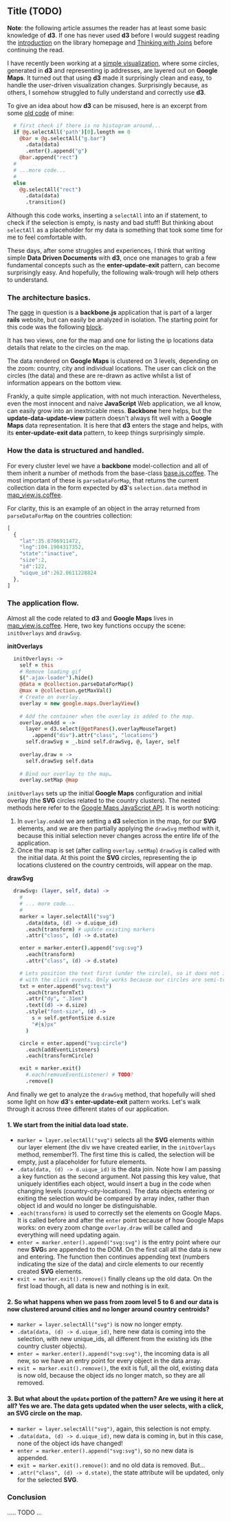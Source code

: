 ## Title (TODO)


**Note**: the following article assumes the reader has at least some basic knowledge of **d3**. If one has never used **d3** before I would suggest reading the [introduction](http://d3js.org/) on the library homepage and [Thinking with Joins](http://bost.ocks.org/mike/join/) before continuing the read.


I have recently been working at a [simple visualization](http://wcmc.io/map), where some circles, generated in **d3** and representing ip addresses, are layered out on **Google Maps**. It turned out that using **d3** made it surprisingly clean and easy, to handle the user-driven visualization changes. Surprisingly because, as others, I somehow struggled to fully understand and correctly use **d3**.

To give an idea about how **d3** can be misused, here is an excerpt from some [old code](https://github.com/deciob/data-story/blob/master/app/controllers/viz/bar_base.coffee) of mine:

```coffee
  # first check if there is no histogram around...
  if @g.selectAll('path')[0].length == 0
    @bar = @g.selectAll("g.bar")
      .data(data)
      .enter().append("g")
    @bar.append("rect")
  #
  # ...more code...
  #
  else
    @g.selectAll("rect")
      .data(data)
      .transition()
```

Although this code works, inserting a `selectAll` into an if statement, to check if the selection is empty, is nasty and bad stuff! But thinking about `selectAll` as a placeholder for my data is something that took some time for me to feel comfortable with. 

These days, after some struggles and experiences, I think that writing simple **Data Driven Documents** with **d3**, once one manages to grab a few fundamental concepts such as the **enter-update-exit** pattern, can become surprisingly easy. And hopefully, the following walk-trough will help others to understand.


### The architecture basics.

The [page](http://wcmc.io/map) in question is a **backbone.js** application that is part of a larger **rails** website, but can easily be analyzed in isolation. The starting point for this code was the following [block](http://bl.ocks.org/mbostock/899711).

It has two views, one for the map and one for listing the ip locations data details that relate to the circles on the map.

The data rendered on **Google Maps** is clustered on 3 levels, depending on the zoom: country, city and individual locations. The user can click on the circles (the data) and these are re-drawn as active whilst a list of information appears on the bottom view. 

Frankly, a quite simple application, with not much interaction. Nevertheless, even the most innocent and naive **JavaScript** Web application, we all know, can easily grow into an inextricable mess. **Backbone** here helps, but the **update-data-update-view** pattern doesn't always fit well with a **Google Maps** data representation. It is here that **d3** enters the stage and helps, with its **enter-update-exit data** pattern, to keep things surprisingly simple.


### How the data is structured and handled.

For every cluster level we have a **backbone** model-collection and all of them inherit a number of methods from the base-class [base.js.coffee](https://github.com/unepwcmc/wukumurl/blob/master/app/assets/javascripts/map/models/base.js.coffee). The most important of these is `parseDataForMap`, that returns the current collection data in the form expected by **d3**'s `selection.data` method in [map_view.js.coffee](https://github.com/unepwcmc/wukumurl/blob/master/app/assets/javascripts/map/views/map_view.js.coffee).

For clarity, this is an example of an object in the array returned from `parseDataForMap` on the countries collection:

```js
[
  {
    "lat":35.8706911472,
    "lng":104.1904317352,
    "state":"inactive",
    "size":2,
    "id":122,
    "uique_id":262.0611228824
  },
]
```

### The application flow.

Almost all the code related to **d3** and **Google Maps** lives in [map_view.js.coffee](https://github.com/unepwcmc/wukumurl/blob/master/app/assets/javascripts/map/views/map_view.js.coffee). Here, two key functions occupy the scene: `initOverlays` and `drawSvg`.

**initOverlays**

```coffee
  initOverlays: ->
    self = this
    # Remove loading gif
    $(".ajax-loader").hide()
    @data = @collection.parseDataForMap()
    @max = @collection.getMaxVal()
    # Create an overlay.
    overlay = new google.maps.OverlayView()
  
    # Add the container when the overlay is added to the map.
    overlay.onAdd = ->
      layer = d3.select(@getPanes().overlayMouseTarget)
        .append("div").attr("class", "locations")
      self.drawSvg = _.bind self.drawSvg, @, layer, self
  
    overlay.draw = ->
      self.drawSvg self.data
  
    # Bind our overlay to the map…
    overlay.setMap @map
```

`initOverlays` sets up the initial **Google Maps** configuration and initial overlay (the **SVG** circles related to the country clusters). The nested methods here refer to the [Google Maps JavaScript API](https://developers.google.com/maps/documentation/javascript/). It is worth noticing:

1. In `overlay.onAdd` we are setting a **d3** selection in the map, for our **SVG** elements, and we are then partially applying the `drawSvg` method with it, because this initial selection never changes across the entire life of the application.
2. Once the map is set (after calling `overlay.setMap`) `drawSvg` is called with the initial data. At this point the **SVG** circles, representing the ip locations clustered on the country centroids, will appear on the map.


**drawSvg**
```coffee
  drawSvg: (layer, self, data) ->
    #
    # ... more code...
    #
    marker = layer.selectAll("svg")
      .data(data, (d) -> d.uique_id)
      .each(transform) # update existing markers
      .attr("class", (d) -> d.state)

    enter = marker.enter().append("svg:svg")
      .each(transform)
      .attr("class", (d) -> d.state)

    # Lets position the text first (under the circle), so it does not interfere
    # with the click events. Only works because our circles are semi-transparent.
    txt = enter.append("svg:text")
      .each(transformTxt)
      .attr("dy", ".31em")
      .text((d) -> d.size)
      .style("font-size", (d) -> 
        s = self.getFontSize d.size
        "#{s}px"
      )

    circle = enter.append("svg:circle")
      .each(addEventListeners)
      .each(transformCircle)

    exit = marker.exit()
      #.each(removeEventListener) # TODO?
      .remove()
```

And finally we get to analyze the `drawSvg` method, that hopefully will shed some light on how **d3**'s **enter-update-exit** pattern works. Let's walk through it across three different states of our application.


#### 1. We start from the initial data load state.

* `marker = layer.selectAll("svg")` selects all the **SVG** elements within our layer element (the div we have created earlier, in the `initOverlays` method, remember?). The first time this is called, the selection will be empty, just a placeholder for future elements.
* `.data(data, (d) -> d.uique_id)` is the data join. Note how I am passing a key function as the second argument. Not passing this key value, that uniquely identifies each object, would insert a bug in the code when changing levels (country-city-locations). The data objects entering or exiting the selection would be compared by array index, rather than object id and would no longer be distinguishable.
* `.each(transform)` is used to correctly set the elements on Google Maps. It is called before and after the `enter` point because of how Google Maps works: on every zoom change `overlay.draw` will be called and everything will need updating again.
* `enter = marker.enter().append("svg:svg")` is the entry point where our new **SVG**s are appended to the DOM. On the first call all the data is new and entering. The function then continues appending text (numbers indicating the size of the data) and circle elements to our recently created **SVG** elements.
* `exit = marker.exit().remove()` finally cleans up the old data. On the first load though, all data is new and nothing is in exit.

#### 2. So what happens when we pass from zoom level 5 to 6 and our data is now clustered around cities and no longer around country centroids?

* `marker = layer.selectAll("svg")` is now no longer empty.
* `.data(data, (d) -> d.uique_id)`, here new data is coming into the selection, with new unique_ids, all different from the existing ids (the country cluster objects).
* `enter = marker.enter().append("svg:svg")`, the incoming data is all new, so we have an entry point for every object in the data array.
* `exit = marker.exit().remove()`, the exit is full, all the old, existing data is now old, because the object ids no longer match, so they are all removed.


#### 3. But what about the `update` portion of the pattern? Are we using it here at all? Yes we are. The data gets updated when the user selects, with a click, an **SVG** circle on the map. 

* `marker = layer.selectAll("svg")`, again, this selection is not empty.
* `.data(data, (d) -> d.uique_id)`, new data is coming in, but in this case, none of the object ids have changed! 
* `enter = marker.enter().append("svg:svg")`, so no new data is appended.
* `exit = marker.exit().remove()`: and no old data is removed. But...
* `.attr("class", (d) -> d.state)`, the state attribute will be updated, only for the selected **SVG**.


### Conclusion

..... TODO ... 










